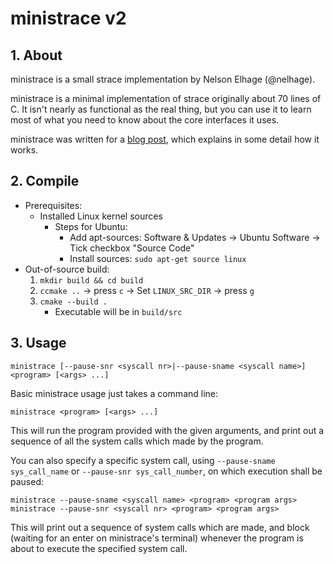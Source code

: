 # ministrace v2

## 1. About
ministrace is a small strace implementation by Nelson Elhage
(@nelhage).

ministrace is a minimal implementation of strace originally about 70
lines of C. It isn't nearly as functional as the real thing, but you
can use it to learn most of what you need to know about the core
interfaces it uses.

ministrace was written for a [blog post][1], which explains in some
detail how it works.

[1]: http://blog.nelhage.com/2010/08/write-yourself-an-strace-in-70-lines-of-code/


## 2. Compile
* Prerequisites:
  * Installed Linux kernel sources
    * Steps for Ubuntu:
      * Add apt-sources: Software & Updates &rarr; Ubuntu Software &rarr; Tick checkbox "Source Code"
      * Install sources: `sudo apt-get source linux`
* Out-of-source build:
  1. `mkdir build && cd build`
  2. `ccmake ..` &rarr; press `c` &rarr; Set `LINUX_SRC_DIR` &rarr; press `g`
  3. `cmake --build .`
      * Executable will be in `build/src`

## 3. Usage
```ministrace [--pause-snr <syscall nr>|--pause-sname <syscall name>] <program> [<args> ...]```

Basic ministrace usage just takes a command line:

```ministrace <program> [<args> ...]```

This will run the program provided with the given arguments, and print
out a sequence of all the system calls which made by the program.

You can also specify a specific system call, using `--pause-sname sys_call_name`
or `--pause-snr sys_call_number`, on which execution shall be paused:

```
ministrace --pause-sname <syscall name> <program> <program args>
ministrace --pause-snr <syscall nr> <program> <program args>
```

This will print out a sequence of system calls which are made, and
block (waiting for an enter on ministrace's terminal) whenever the
program is about to execute the specified system call.
